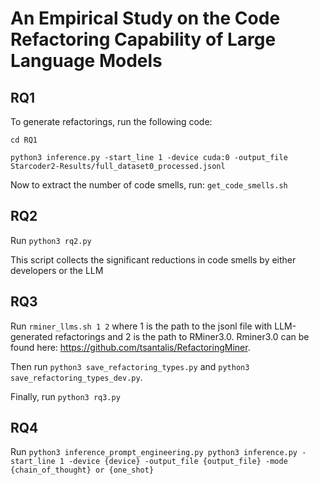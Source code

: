 # An Empirical Study on the Code Refactoring Capability of Large Language Models

## RQ1
To generate refactorings, run the following code:
```
cd RQ1

python3 inference.py -start_line 1 -device cuda:0 -output_file Starcoder2-Results/full_dataset0_processed.jsonl
```

Now to extract the number of code smells, run: `get_code_smells.sh`

## RQ2
Run `python3 rq2.py`

This script collects the significant reductions in code smells by either developers or the LLM

## RQ3
Run `rminer_llms.sh 1 2` where 1 is the path to the jsonl file with LLM-generated refactorings and 2 is the path to RMiner3.0. Rminer3.0 can be found here: https://github.com/tsantalis/RefactoringMiner.

Then run `python3 save_refactoring_types.py` and `python3 save_refactoring_types_dev.py`.

Finally, run `python3 rq3.py`

## RQ4
Run `python3 inference_prompt_engineering.py python3 inference.py -start_line 1 -device {device} -output_file {output_file} -mode {chain_of_thought} or {one_shot}`
